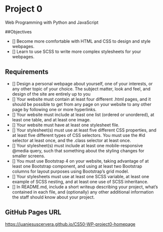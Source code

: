 # Project 0

Web Programming with Python and JavaScript

##Objectives

  - []  Become more comfortable with HTML and CSS to design and style webpages.
  - []  Learn to use SCSS to write more complex stylesheets for your webpages.

## Requirements

  - [] Design a personal webpage about yourself, one of your interests, or any other topic of your choice. The subject matter, look and feel, and design of the site are entirely up to you
  - [] Your website must contain at least four different .html pages, and it should be possible to get from any page on your website to any other page by following one or more hyperlinks.
  - [] Your website must include at least one list (ordered or unordered), at least one table, and at least one image.
  - [] Your website must have at least one stylesheet file.
  - [] Your stylesheet(s) must use at least five different CSS properties, and at least five different types of CSS selectors. You must use the #id selector at least once, and the .class selector at least once.
  - [] Your stylesheet(s) must include at least one mobile-responsive @media query, such that something about the styling changes for smaller screens.
  - [] You must use Bootstrap 4 on your website, taking advantage of at least one Bootstrap component, and using at least two Bootstrap columns for layout purposes using Bootstrap’s grid model.
  - [] Your stylesheets must use at least one SCSS variable, at least one example of SCSS nesting, and at least one use of SCSS inheritance.
  - [] In README.md, include a short writeup describing your project, what’s contained in each file, and (optionally) any other additional information the staff should know about your project.

## GitHub Pages URL

https://juanjesuscervera.github.io/CS50-WP-project0-homepage
